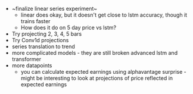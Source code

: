 * ~finalize linear series experiment~
  * linear does okay, but it doesn't get close to lstm accuracy, though it trains faster
  * How does it do on 5 day price vs lstm?
* Try projecting 2, 3, 4, 5 bars
* Try Conv1d projections
* series translation to trend
* more complicated models - they are still broken advanced lstm and transformer
* more datapoints
  * you can calculate expected earnings using alphavantage surprise - might be interesting to look at projections of price reflected in expected earnings